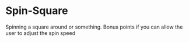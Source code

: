 # Spin-Square
Spinning a square around or something.  Bonus points if you can allow the user to adjust the spin speed
